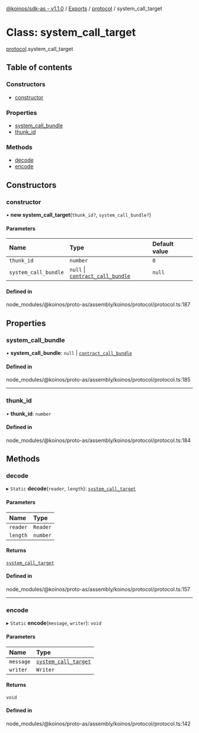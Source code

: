 [@koinos/sdk-as - v1.1.0](../README.md) / [Exports](../modules.md) / [protocol](../modules/protocol.md) / system\_call\_target

# Class: system\_call\_target

[protocol](../modules/protocol.md).system_call_target

## Table of contents

### Constructors

- [constructor](protocol.system_call_target.md#constructor)

### Properties

- [system\_call\_bundle](protocol.system_call_target.md#system_call_bundle)
- [thunk\_id](protocol.system_call_target.md#thunk_id)

### Methods

- [decode](protocol.system_call_target.md#decode)
- [encode](protocol.system_call_target.md#encode)

## Constructors

### constructor

• **new system_call_target**(`thunk_id?`, `system_call_bundle?`)

#### Parameters

| Name | Type | Default value |
| :------ | :------ | :------ |
| `thunk_id` | `number` | `0` |
| `system_call_bundle` | ``null`` \| [`contract_call_bundle`](protocol.contract_call_bundle.md) | `null` |

#### Defined in

node_modules/@koinos/proto-as/assembly/koinos/protocol/protocol.ts:187

## Properties

### system\_call\_bundle

• **system\_call\_bundle**: ``null`` \| [`contract_call_bundle`](protocol.contract_call_bundle.md)

#### Defined in

node_modules/@koinos/proto-as/assembly/koinos/protocol/protocol.ts:185

___

### thunk\_id

• **thunk\_id**: `number`

#### Defined in

node_modules/@koinos/proto-as/assembly/koinos/protocol/protocol.ts:184

## Methods

### decode

▸ `Static` **decode**(`reader`, `length`): [`system_call_target`](protocol.system_call_target.md)

#### Parameters

| Name | Type |
| :------ | :------ |
| `reader` | `Reader` |
| `length` | `number` |

#### Returns

[`system_call_target`](protocol.system_call_target.md)

#### Defined in

node_modules/@koinos/proto-as/assembly/koinos/protocol/protocol.ts:157

___

### encode

▸ `Static` **encode**(`message`, `writer`): `void`

#### Parameters

| Name | Type |
| :------ | :------ |
| `message` | [`system_call_target`](protocol.system_call_target.md) |
| `writer` | `Writer` |

#### Returns

`void`

#### Defined in

node_modules/@koinos/proto-as/assembly/koinos/protocol/protocol.ts:142
